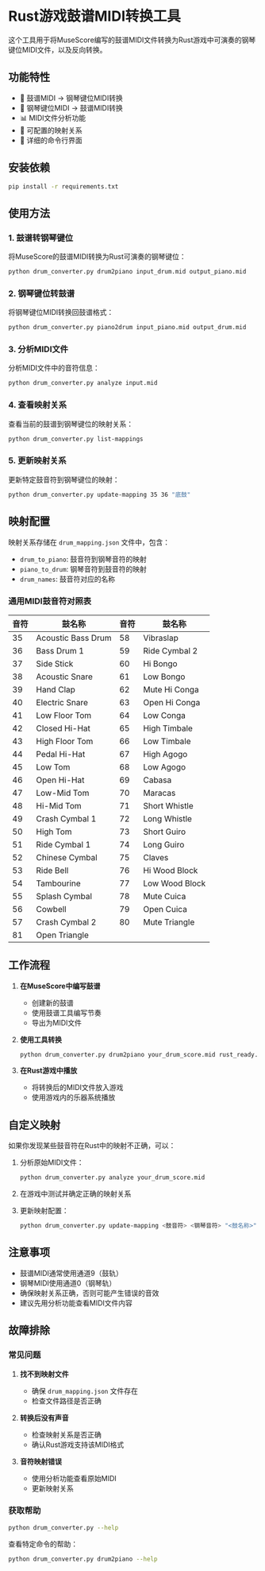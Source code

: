# Rust游戏鼓谱MIDI转换工具

这个工具用于将MuseScore编写的鼓谱MIDI文件转换为Rust游戏中可演奏的钢琴键位MIDI文件，以及反向转换。

## 功能特性

- 🥁 鼓谱MIDI → 钢琴键位MIDI转换
- 🎹 钢琴键位MIDI → 鼓谱MIDI转换
- 📊 MIDI文件分析功能
- 🔧 可配置的映射关系
- 📝 详细的命令行界面

## 安装依赖

```bash
pip install -r requirements.txt
```

## 使用方法

### 1. 鼓谱转钢琴键位

将MuseScore的鼓谱MIDI转换为Rust可演奏的钢琴键位：

```bash
python drum_converter.py drum2piano input_drum.mid output_piano.mid
```

### 2. 钢琴键位转鼓谱

将钢琴键位MIDI转换回鼓谱格式：

```bash
python drum_converter.py piano2drum input_piano.mid output_drum.mid
```

### 3. 分析MIDI文件

分析MIDI文件中的音符信息：

```bash
python drum_converter.py analyze input.mid
```

### 4. 查看映射关系

查看当前的鼓谱到钢琴键位的映射关系：

```bash
python drum_converter.py list-mappings
```

### 5. 更新映射关系

更新特定鼓音符到钢琴键位的映射：

```bash
python drum_converter.py update-mapping 35 36 "底鼓"
```

## 映射配置

映射关系存储在 `drum_mapping.json` 文件中，包含：

- `drum_to_piano`: 鼓音符到钢琴音符的映射
- `piano_to_drum`: 钢琴音符到鼓音符的映射
- `drum_names`: 鼓音符对应的名称

### 通用MIDI鼓音符对照表

| 音符 | 鼓名称 | 音符 | 鼓名称 |
|------|--------|------|--------|
| 35 | Acoustic Bass Drum | 58 | Vibraslap |
| 36 | Bass Drum 1 | 59 | Ride Cymbal 2 |
| 37 | Side Stick | 60 | Hi Bongo |
| 38 | Acoustic Snare | 61 | Low Bongo |
| 39 | Hand Clap | 62 | Mute Hi Conga |
| 40 | Electric Snare | 63 | Open Hi Conga |
| 41 | Low Floor Tom | 64 | Low Conga |
| 42 | Closed Hi-Hat | 65 | High Timbale |
| 43 | High Floor Tom | 66 | Low Timbale |
| 44 | Pedal Hi-Hat | 67 | High Agogo |
| 45 | Low Tom | 68 | Low Agogo |
| 46 | Open Hi-Hat | 69 | Cabasa |
| 47 | Low-Mid Tom | 70 | Maracas |
| 48 | Hi-Mid Tom | 71 | Short Whistle |
| 49 | Crash Cymbal 1 | 72 | Long Whistle |
| 50 | High Tom | 73 | Short Guiro |
| 51 | Ride Cymbal 1 | 74 | Long Guiro |
| 52 | Chinese Cymbal | 75 | Claves |
| 53 | Ride Bell | 76 | Hi Wood Block |
| 54 | Tambourine | 77 | Low Wood Block |
| 55 | Splash Cymbal | 78 | Mute Cuica |
| 56 | Cowbell | 79 | Open Cuica |
| 57 | Crash Cymbal 2 | 80 | Mute Triangle |
| 81 | Open Triangle |

## 工作流程

1. **在MuseScore中编写鼓谱**
   - 创建新的鼓谱
   - 使用鼓谱工具编写节奏
   - 导出为MIDI文件

2. **使用工具转换**
   ```bash
   python drum_converter.py drum2piano your_drum_score.mid rust_ready.mid
   ```

3. **在Rust游戏中播放**
   - 将转换后的MIDI文件放入游戏
   - 使用游戏内的乐器系统播放

## 自定义映射

如果你发现某些鼓音符在Rust中的映射不正确，可以：

1. 分析原始MIDI文件：
   ```bash
   python drum_converter.py analyze your_drum_score.mid
   ```

2. 在游戏中测试并确定正确的映射关系

3. 更新映射配置：
   ```bash
   python drum_converter.py update-mapping <鼓音符> <钢琴音符> "<鼓名称>"
   ```

## 注意事项

- 鼓谱MIDI通常使用通道9（鼓轨）
- 钢琴MIDI使用通道0（钢琴轨）
- 确保映射关系正确，否则可能产生错误的音效
- 建议先用分析功能查看MIDI文件内容

## 故障排除

### 常见问题

1. **找不到映射文件**
   - 确保 `drum_mapping.json` 文件存在
   - 检查文件路径是否正确

2. **转换后没有声音**
   - 检查映射关系是否正确
   - 确认Rust游戏支持该MIDI格式

3. **音符映射错误**
   - 使用分析功能查看原始MIDI
   - 更新映射关系

### 获取帮助

```bash
python drum_converter.py --help
```

查看特定命令的帮助：

```bash
python drum_converter.py drum2piano --help
``` 